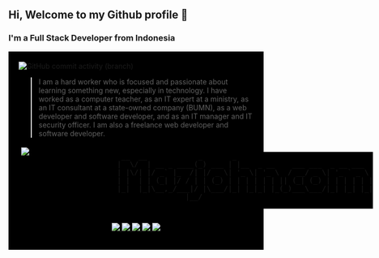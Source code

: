 
## Hi, Welcome to my Github profile 👋
### I'm a Full Stack Developer from Indonesia

<div style="background-color:black;padding:20px;">
<div style="width:100%">
<img alt="GitHub commit activity (branch)" src="https://img.shields.io/github/commit-activity/m/djono/docker-php-framework-wordpress?style=social&logo=github">
</div>

> I am a hard worker who is focused and passionate about learning something new, especially in technology. I have worked as a computer teacher, as an IT expert at a ministry, as an IT consultant at a state-owned company (BUMN), as a web developer and software developer, and as an IT manager and IT security officer. I am also a freelance web developer and software developer. 

<!-- - 📫 How to reach me: [mazjohn.com](https://mazjohn.com) -->
<div style="display: flex;">
  <div style="flex: 30%; padding: 5px;" align="center">
    <a href="https://github.com/djono">
    <img src="https://github-readme-stats.vercel.app/api/top-langs/?username=djono&layout=compact&theme=chartreuse-dark&langs_count=10">
    </a>
  </div>
  <div style="flex: 70%;">
    <pre style="background-color:black !important;">
                     __  __            _       _
                    |  \/  | __ _ ____(_) ___ | |__  _ __    ___ ___  _ __ ___
                    | |\/| |/ _` |_  /| |/ _ \| '_ \| '_ \  / __/ _ \| '_ ` _ \
                    | |  | | (_| |/ / | | (_) | | | | | | || (_| (_) | | | | | |
                    |_|  |_|\__,_/___|/ |\___/|_| |_|_| |_(_)___\___/|_| |_| |_|
                                    |__/
    </pre>
  </div>
</div>

<p align="center">
  <a href="https://facebook.com/mazjohn20">
    <img src="https://img.shields.io/badge/-mazjohn20-blue?style=for-the-badge&logo=Facebook&logoColor=00AEFF&labelColor=black&color=0866FF">
  </a>
  <a href="https://instagram.com/mazjohn20">
    <img src="https://img.shields.io/badge/-mazjohn20-blue?style=for-the-badge&logo=Instagram&logoColor=00AEFF&labelColor=black&color=E4405F">
  </a>
  <a href="https://twitter.com/mazjohn20">
    <img src="https://img.shields.io/badge/-@mazjohn20-blue?style=for-the-badge&logo=X&logoColor=00AEFF&labelColor=black&color=black">
  </a>
  <a href="https://www.linkedin.com/in/djono-amidjojo-b78b6643">
    <img src="https://img.shields.io/badge/-mazjohn20-blue?style=for-the-badge&logo=Linkedin&logoColor=00AEFF&labelColor=black&color=0A66C2">
  </a>
   <a href="https://www.mazjohn.com">
    <img src="https://img.shields.io/badge/www-mazjohn.com-blue?style=for-the-badge&logo=WebAuthn&logoColor=00AEFF&labelColor=black&color=F36633">
  </a>
  <!-- <a href="mailto:mazjohn2023@gmail.com">
    <img src="https://img.shields.io/badge/-mazjohn2023@gmail.com-blue?style=for-the-badge&logo=maildotru&logoColor=00AEFF&labelColor=black&color=EA4335">
  </a> -->
</p>

</div>
